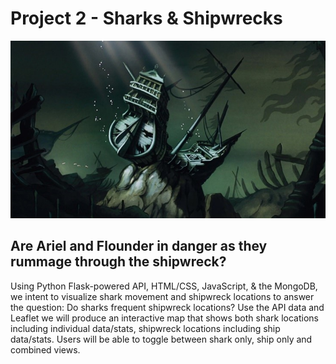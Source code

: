 # Project 2 - Sharks & Shipwrecks

![Shipwreck](https://github.com/cphyland/Project-2/blob/main/images/shipwreck.jpg)

## Are Ariel and Flounder in danger as they rummage through the shipwreck?


Using Python Flask-powered API, HTML/CSS, JavaScript, & the MongoDB, we intent to visualize shark movement and shipwreck locations to answer the question: Do sharks frequent shipwreck locations?  Use the API data and Leaflet we will produce an interactive map that shows both shark locations including individual data/stats, shipwreck locations including ship data/stats. Users will be able to toggle between shark only, ship only and combined views.  